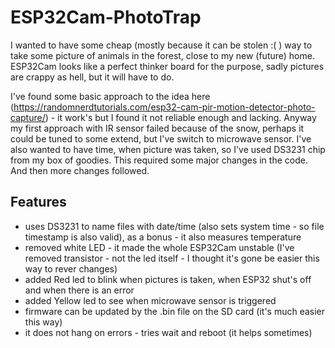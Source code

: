 # ESP32Cam-PhotoTrap

I wanted to have some cheap (mostly because it can be stolen :( ) way to take some picture of animals in the forest, close to my new (future) home.
ESP32Cam looks like a perfect thinker board for the purpose, sadly pictures are crappy as hell, but it will have to do.

I've found some basic approach to the idea here (https://randomnerdtutorials.com/esp32-cam-pir-motion-detector-photo-capture/) - it work's but I found it not reliable enough and lacking. Anyway my first approach with IR sensor failed because of the snow, perhaps it could be tuned to some extend, but I've switch to microwave sensor.
I've also wanted to have time, when picture was taken, so I've used DS3231 chip from my box of goodies. This required some major changes in the code. And then more changes followed.

## Features
- uses DS3231 to name files with date/time (also sets system time - so file timestamp is also valid), as a bonus - it also measures temperature
- removed white LED - it made the whole ESP32Cam unstable (I've removed transistor - not the led itself - I thought it's gone be easier this way to rever changes)
- added Red led to blink when pictures is taken, when ESP32 shut's off and when there is an error
- added Yellow led to see when microwave sensor is triggered
- firmware can be updated by the .bin file on the SD card (it's much easier this way)
- it does not hang on errors - tries wait and reboot (it helps sometimes)
